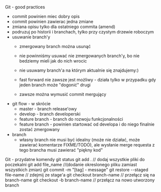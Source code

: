 Git - good practices 
* commit powinien miec dobry opis 
* commit powinien zawierac jedna zmiane
* zmiana opisu tylko dla ostatniego commita (amend)
* podruzuj po historii i branchach, tylko przy czystym drzewie roboczym
* usuwanie branch'y
    * zmergowany branch można usunąć
    * nie powinniśmy usuwać nie zmergowanych branch'y, bo nie bedziemy mieli jak do nich wrocic

    * nie usuwamy branch'a na którym aktualnie się znajdujemy:)
    * fast forward nie zawsze jest możliwy - działa tylko w przypadku gdy jeden branch może "dogonić" drugi
    * zawsze można wymusić commit mergujący
* git flow - w skrócie
    * master - branch release'owy
    * develop - branch developerski
    * feature branch - branch do rozwoju funkcjonalności
    * feature branch - powinien startować od developa i do niego finalnie zostać zmergowany
* branch
  * własny branch nie musi być idealny (może nie działać, może zawierać komentarze FIXME/TODO),
    ale wysłanie merge requesta z tego brancha musi zawierać "piękny kod"
    
Git - przydatne komendy
git status
git add .             // dodaj wszystkie pliki do poczekalni
git add file_name    //(dodanie okreslonego pliku zamiast wszystkich zmian) 
git commit -m "[tag] - message"
git restore --staged file-name // zdejmij ze stage'a
git checkout branch-name // przełącz się na branch-name
git checkout -b branch-name // przełącz na nowo utworzony branch